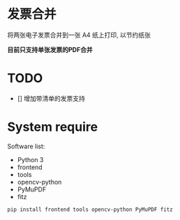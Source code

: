 # 发票合并

将两张电子发票合并到一张 A4 纸上打印, 以节约纸张

**目前只支持单张发票的PDF合并**

# TODO

 - [] 增加带清单的发票支持

# System require

Software list:

- Python 3
- frontend
- tools
- opencv-python
- PyMuPDF
- fitz

```Shell
pip install frontend tools opencv-python PyMuPDF fitz
```
